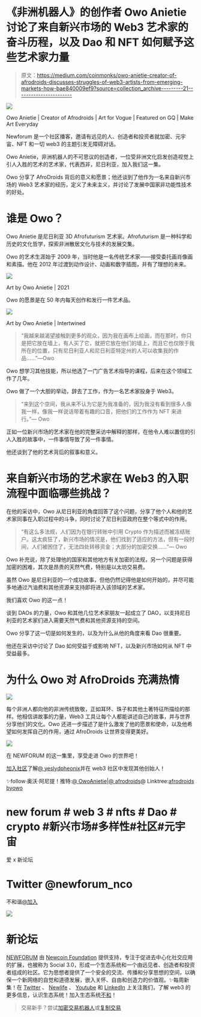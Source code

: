 # 《非洲机器人》的创作者 Owo Anietie 讨论了来自新兴市场的 Web3 艺术家的奋斗历程，以及 Dao 和 NFT 如何赋予这些艺术家力量

> 原文：<https://medium.com/coinmonks/owo-anietie-creator-of-afrodroids-discusses-struggles-of-web3-artists-from-emerging-markets-how-bae840009ef9?source=collection_archive---------21----------------------->

![](img/dd3fe2c197419ee5ff93eebb73fe58a3.png)

Owo Anietie | Creator of Afrodroids | Art for Vogue | Featured on GQ | Make Art Everyday

Newforum 是一个社区播客，邀请有远见的人、创造者和投资者就加密、元宇宙、NFT 和一切 web3 的主题引发无障碍对话。

Owo Anietie，非洲机器人的不可思议的创造者，一位受非洲文化启发创造视觉上引人入胜的艺术的艺术家，代表西非，尼日利亚，加入我们这一集。

Owo 分享了 AfroDroids 背后的意义和愿景；他还谈到了他作为一名来自新兴市场的 Web3 艺术家的经历，定义了未来主义，并讨论了发展中国家非功能性技术的好处。

# 谁是 Owo？

Owo Anietie 是尼日利亚 3D Afrofuturism 艺术家。Afrofuturism 是一种科学和历史的文化哲学，探索非洲散居文化与技术的发展交集。

Owo 的艺术生涯始于 2009 年，当时他是一名传统艺术家——接受委托画肖像画和素描。他在 2012 年过渡到动作设计、动画和数字插图，并有了理想的未来。

![](img/2e60cf6d4e087ac3e56668afa0ef6682.png)

Art by Owo Anietie | 2021

Owo 的愿景是在 50 年内每天创作和发行一件艺术品。

![](img/0d936ace76419702a9658315002a7eda.png)

Art by Owo Anietie | Intertwined

> “我越来越渴望接触到更多的观众，因为我在画布上绘画，而在那时，你只是把它放在墙上，有人买了它，就把它放在他们的墙上，而且它也仅限于我所在的位置，只有尼日利亚人和尼日利亚特定州的人可以收集我的作品……”—Owo

Owo 想学习其他技能，所以他选了一门广告艺术指导的课程，后来在这个领域工作了几年。

Owo 做了一个大胆的举动，辞去了工作，作为一名艺术家投身于 Web3。

> “来到这个空间，我从来不认为它是为我准备的，因为我没有看到很多人像我一样，像我一样说话带着有趣的口音，把他们的工作作为 NFT 来进行。”— Owo

正如一位新兴市场的艺术家在他的完整采访中解释的那样，在他令人难以置信的引人入胜的故事中，一件事情导致了另一件事情。

他还谈到了他的艺术背后的叙事和意义。

# **来自新兴市场的艺术家在 Web3 的入职流程中面临哪些挑战？**

在他的采访中，Owo 从尼日利亚的角度回答了这个问题，分享了他个人和他的艺术家同事在入职过程中的斗争，同时讨论了尼日利亚政府在整个等式中的作用。

> “有这么多法规，人们因为在银行转账中引用 Crypto 作为描述而被冻结账户。这太疯狂了，新兴市场的情况是，他们找到了适应的方法，但有一段时间，人们被困住了，无法四处转移资金；大部分的加密交换……”— Owo

Owo 补充说，除了处理他的国家和其他地方有关加密的法规，另一个问题是获得加密的困难，其次是昂贵的天然气费，特别是以太坊交易费。

虽然 Owo 是尼日利亚的一个成功故事，但他仍然记得他是如何开始的，并尽可能多地通过汽油费和其他资源来支持即将进入该领域的艺术家。

我们喜欢 Owo 的这一点！

谈到 DAOs 的力量，Owo 和其他几位艺术家朋友一起成立了 DAO，以支持尼日利亚的艺术家们进入需要天然气费和其他资源支持的空间。

Owo 分享了这一切是如何发生的，以及为什么从他的角度来看 Dao 很重要。

他还在采访中讨论了 Dao 如何受益于或影响 NFT，以及新兴市场如何从 NFT 中受益最多。

# 为什么 Owo 对 AfroDroids 充满热情

![](img/75cc8bac018b6dc5ff4620f120973d3c.png)

每个非洲人都向他的非洲传统致敬，正如耳环、珠子和其他土著特征所描绘的那样。他相信讲故事的力量，Web3 工具让每个人都能讲述自己的故事，并与世界分享他们的文化。Owo 还进一步描述了是什么激发了他的愿景和使命，以及他希望如何发挥自己的作用，通过 AfroDroids 让世界变得更美好。

![](img/d4a4c0c2255bdbdebf552d347c168404.png)

在 NEWFORUM 的这一集里，享受走进 Owo 的世界吧！

[加入社区](https://twitter.com/newforum_nco)了解[@ yeslydpheonix](https://twitter.com/yesladypheOnix)并在 web3 社区中发现其他创始人！

✨follow·奥沃·阿尼提！推特:[@ OwoAnietie](https://twitter.com/OwoAnietie)|[@ afrodroids](https://twitter.com/afrodroids)@ Linktree:[afrodroids byowo](https://linktr.ee/Afrodroidsbyowo)

# new forum # web 3 # nfts # Dao # crypto #新兴市场#多样性#社区#元宇宙

爱 x 新论坛

# Twitter @newforum_nco

不和谐[@加入](https://discord.gg/2K8tvVh8tM)

![](img/ea4fb1b1d2cca962b40790101dc1e2ce.png)

# 新论坛

[NEWFORUM](https://newforum.notion.site/newforum/Welcome-to-NEWFORUM-48f9661398ec4ec6a1af37fcc96dc926) 由 [Newcoin Foundation](https://newcoin.org/) 提供支持，专注于促进去中心化社交应用的扩展，也被称为 Social 3.0，形成一个生态系统和一个由远见者、创造者和投资者组成的社区。它为思想者提供了一个安全的交流、传播和分享思想的空间，以确保一个新网络的自觉和道德发展，嵌入关怀、自由和创造力的价值观。✨每周新集！在 [Twitter](https://twitter.com/newforum_nco) 、 [Newlife](https://newlife.io/) 、 [Youtube](https://www.youtube.com/channel/UCWvHyau1nIJBffmaaj6FmbQ) 和 [LinkedIn](https://www.linkedin.com/showcase/newforum/) 上关注我们，了解 web3 的更多信息，认识生态系统！加入生态系统[不和](https://discord.gg/DHepA4WTkN)！

> 交易新手？尝试[加密交易机器人](/coinmonks/crypto-trading-bot-c2ffce8acb2a)或[复制交易](/coinmonks/top-10-crypto-copy-trading-platforms-for-beginners-d0c37c7d698c)